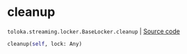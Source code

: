 # cleanup
`toloka.streaming.locker.BaseLocker.cleanup` | [Source code](https://github.com/Toloka/toloka-kit/blob/v1.2.3/src/streaming/locker.py#L34)

```python
cleanup(self, lock: Any)
```

